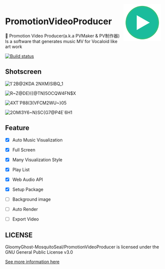 <img src="https://raw.githubusercontent.com/GloomyGhost-MosquitoSeal/PromotionVideoProducer/master/img/logo.png" align="right" width=120 />

# PromotionVideoProducer

🐉 Promotion Video Producer(a.k.a PVMaker &amp; PV制作器) Is a software that generates music MV for Vocaloid like art work 

[![Build status](https://ci.appveyor.com/api/projects/status/arf6cgdb4v4o6to3?svg=true)](https://ci.appveyor.com/project/GloomyGhost-MosquitoCoil/promotionvideoproducer)

## Shotscreen

![1`2B@2$KD$A 2NXM)SIBQ_1](https://user-images.githubusercontent.com/12003087/59049517-c1e7cf80-88ba-11e9-8094-4cd7afaafbc6.png)

![R~Z@DE)({@TN)5OCQW4FN$X](https://user-images.githubusercontent.com/12003087/59049520-c3b19300-88ba-11e9-8b03-c98d6321b850.png)

![$4XT`P88(3(VFCM2W$U~}05](https://user-images.githubusercontent.com/12003087/59049539-ce6c2800-88ba-11e9-8475-92d90f409bbd.png)

![2OMI3Y6~N}SC{G7@P4E`6H1](https://user-images.githubusercontent.com/12003087/59049543-d035eb80-88ba-11e9-98ed-42c5d0198c18.png)

## Feature

- [x] Auto Music Visualization
- [x] Full Screen
- [x] Many Visualization Style
- [x] Play List
- [x] Web Audio API
- [x] Setup Package
- [ ] Background image
- [ ] Auto Render

- [ ] Export Video



## LICENSE

GloomyGhost-MosquitoSeal/PromotionVideoProducer is licensed under the GNU General Public License v3.0

[See more information here](<https://github.com/GloomyGhost-MosquitoSeal/PromotionVideoProducer/blob/master/LICENSE>)